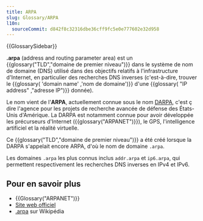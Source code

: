 ```yaml
---
title: ARPA
slug: Glossary/ARPA
l10n:
  sourceCommit: d842f8c32316dbe36cff9fc5e0e777602e32d958
---
```


{{GlossarySidebar}}

**.arpa** (address and routing parameter area) est un {{glossary("TLD","domaine de premier niveau")}} dans le système de nom de domaine (DNS) utilisé dans des objectifs relatifs à l'infrastructure d'Internet, en particulier des recherches DNS inverses (c'est-à-dire, trouver le {{glossary( 'domain name' ,'nom de domaine')}} d'une {{glossary( "IP address" ,"adresse IP")}} donnée).

Le nom vient de l'**ARPA**, actuellement connue sous le nom [DARPA](https://fr.wikipedia.org/wiki/DARPA), c'est ç dire l'agence pour les projets de recherche avancée de défense des États-Unis d'Amérique. La DARPA est notamment connue pour avoir développée les précurseurs d'Internet ({{glossary("ARPANET")}}), le GPS, l'intelligence artificiel et la réalité virtuelle.

Ce {{glossary("TLD","domaine de premier niveau")}} a été créé lorsque la DARPA s'appelait encore ARPA, d'où le nom de domaine `.arpa`.

Les domaines `.arpa` les plus connus inclus `addr.arpa` et `ip6.arpa`, qui permettent respectivement les recherches DNS inverses en IPv4 et IPv6.

## Pour en savoir plus

- {{Glossary("ARPANET")}}
- [Site web officiel](http://www.iana.org/domains/arpa)
- [.arpa](https://fr.wikipedia.org/wiki/.arpa) sur Wikipédia
